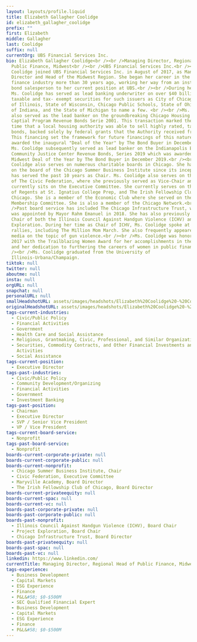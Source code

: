 ```yaml
---
layout: layouts/profile.liquid
title: Elizabeth Gallagher Coolidge
id: elizabeth_gallagher_coolidge
prefix: ""
first: Elizabeth
middle: Gallagher
last: Coolidge
suffix: null
currentOrg: UBS Financial Services Inc.
bio: Elizabeth Gallagher Coolidge<br /><br />Managing Director, Regional Head of
  Public Finance, Midwest<br /><br />UBS Financial Services Inc.<br /><br />Ms.
  Coolidge joined UBS Financial Services Inc. in August of 2017, as Managing
  Director and Head of the Midwest Region. She began her career in the public
  finance industry more than 30 years ago, working her way from an institutional
  bond salesperson to her current position at UBS.<br /><br />During her career,
  Ms. Coolidge has served as lead banking underwriter on over $40 billion of
  taxable and tax- exempt securities for such issuers as City of Chicago, State
  of Illinois, State of Wisconsin, Chicago Public Schools, State of Ohio, State
  of Indiana, and the State of Michigan to name a few. <br /><br />Ms. Coolidge
  also served as the lead banker on the groundbreaking Chicago Housing Authority
  Captial Program Revenue Bonds Serie 2001. This transaction marked the first
  time that a local housing authority was able to sell highly rated, tax-exempt
  bonds, backed solely by federal grants that the Authority received from HUD.
  This financing set the framework for future financings of this nature and was
  awarded the inaugural "Deal of the Year" by The Bond Buyer in December 2002.
  Ms. Coolidge subsequently served as lead banker on the Indianapolis Bond Bank
  Community Justice Center Revenue Bonds, Series 2019 which was awarded the
  Midwest Deal of the Year by The Bond Buyer in December 2019.<br /><br />Ms.
  Coolidge also serves on numerous charitable boards in Chicago. She has served
  on the board of the Chicago Summer Business Institute since its inception, and
  has served the past 10 years as Chair. Ms. Coolidge also serves on the board
  of The Civic Federation, where she previously served as Vice-Chair and
  currently sits on the Executive Committee. She currently serves on the Board
  of Regents at St. Ignatius College Prep, and The Irish Fellowship Club of
  Chicago. She is a member of the Economic Club where she served on the
  Membership Committee. She is also a member of the Chicago Network.<br /><br
  />Past board service has included The Chicago Infrastructure Trust, where she
  was appointed by Mayor Rahm Emanuel in 2018. She has also previously served as
  Chair of both the Illinois Council Against Handgun Violence (ICHV) and Project
  Exploration. During her time as Chair of ICHV, Ms. Coolidge spoke at numerous
  rallies, including The Million Mom March. She also frequently appeared in the
  media on the topic of gun violence.<br /><br />Ms. Coolidge was honored in
  2017 with the Trailblazing Women Award for her accomplishments in the industry
  and her dedication to furthering the careers of women in public finance.<br
  /><br />Ms. Coolidge graduated from the University of
  Illinois-Urbana/Champaign.
tiktok: null
twitter: null
aboutme: null
insta: null
orgURL: null
snapchat: null
personalURL: null
smallHeadshotURL: assets/images/headshots/Elizabeth%20Coolidge%20-%20Color%20%28002%29_converted_scaled.avif
originalHeadshotURL: assets/images/headshots/Elizabeth%20Coolidge%20-%20Color%20%28002%29_converted_scaled.avif
tags-current-industries:
  - Civic/Public Policy
  - Financial Activities
  - Government
  - Health Care and Social Assistance
  - Religious, Grantmaking, Civic, Professional, and Similar Organizations
  - Securities, Commodity Contracts, and Other Financial Investments and Related
    Activities
  - Social Assistance
tags-current-position:
  - Executive Director
tags-past-industries:
  - Civic/Public Policy
  - Community Development/Organizing
  - Financial Activities
  - Government
  - Investment Banking
tags-past-position:
  - Chairman
  - Executive Director
  - SVP / Senior Vice President
  - VP / Vice President
tags-current-board-service:
  - Nonprofit
tags-past-board-service:
  - Nonprofit
boards-current-corporate-private: null
boards-current-corporate-public: null
boards-current-nonprofit:
  - Chicago Summer Business Institute, Chair
  - Civic Federation, Executive Committee
  - Maryville Academy, Board Director
  - The Irish Fellowship Club of Chicago, Board Director
boards-current-privateequity: null
boards-current-spac: null
boards-current-vc: null
boards-past-corporate-private: null
boards-past-corporate-public: null
boards-past-nonprofit:
  - Illinois Council Against Handgun Violence (ICHV), Board Chair
  - Project Exploration, Board Chair
  - Chicago Infrastructure Trust, Board Director
boards-past-privateequity: null
boards-past-spac: null
boards-past-vc: null
linkedin: https://www.linkedin.com/
currentTitle: Managing Director, Regional Head of Public Finance, Midwest
tags-experience:
  - Business Development
  - Capital Markets
  - ESG Experience
  - Finance
  - P&L&#58; $0-$500M
  - SEC Qualified Financial Expert
  - Business Development
  - Capital Markets
  - ESG Experience
  - Finance
  - P&L&#58; $0-$500M
---
```

